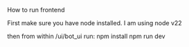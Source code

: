 How to run frontend

First make sure you have node installed. I am using node v22

then from within /ui/bot_ui run:
npm install
npm run dev

